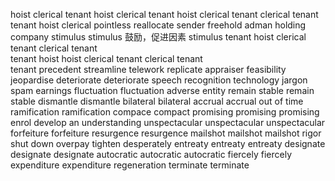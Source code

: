 hoist
clerical 
tenant 
hoist
clerical 
tenant 
hoist
clerical 
tenant 
clerical 
tenant  
tenant 
hoist
clerical
pointless
reallocate 
sender 
freehold 
adman 
holding company 
stimulus 
stimulus 鼓励，促进因素
stimulus 
tenant 
hoist
clerical 
tenant 
clerical 
tenant  
tenant 
hoist
hoist
clerical 
tenant 
clerical 
tenant  
tenant 
precedent
streamline
telework
replicate
appraiser
feasibility
jeopardise
deteriorate 
deteriorate
speech recognition technology
jargon
spam
earnings
fluctuation
fluctuation
adverse
entity
remain stable 
remain stable
dismantle 
dismantle
bilateral 
bilateral
accrual 
accrual 
out of time 
ramification 
ramification 
compace 
compact
promising 
promising
promising
enrol
develop an understanding
unspectacular
unspectacular
unspectacular
forfeiture 
forfeiture 
resurgence 
resurgence 
mailshot 
mailshot
mailshot
rigor
shut down 
overpay
tighten 
desperately 
entreaty 
entreaty
entreaty 
designate 
designate 
designate 
autocratic 
autocratic 
autocratic 
fiercely 
fiercely 
expenditure 
expenditure 
regeneration 
terminate 
terminate 
